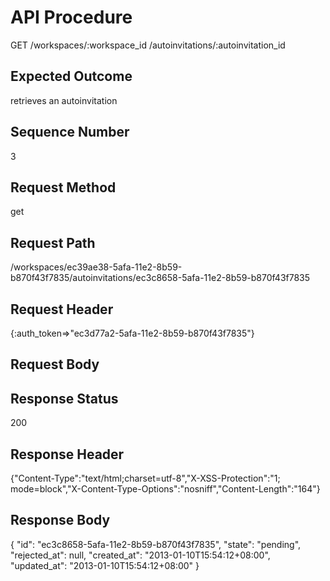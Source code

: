# API Procedure
GET /workspaces/:workspace_id
                /autoinvitations/:autoinvitation_id
## Expected Outcome
retrieves an autoinvitation
## Sequence Number
3
## Request Method
get
## Request Path
/workspaces/ec39ae38-5afa-11e2-8b59-b870f43f7835/autoinvitations/ec3c8658-5afa-11e2-8b59-b870f43f7835
## Request Header
{:auth_token=>"ec3d77a2-5afa-11e2-8b59-b870f43f7835"}
## Request Body


## Response Status
200
## Response Header
{"Content-Type":"text/html;charset=utf-8","X-XSS-Protection":"1; mode=block","X-Content-Type-Options":"nosniff","Content-Length":"164"}

## Response Body
{
  "id": "ec3c8658-5afa-11e2-8b59-b870f43f7835",
  "state": "pending",
  "rejected_at": null,
  "created_at": "2013-01-10T15:54:12+08:00",
  "updated_at": "2013-01-10T15:54:12+08:00"
}
